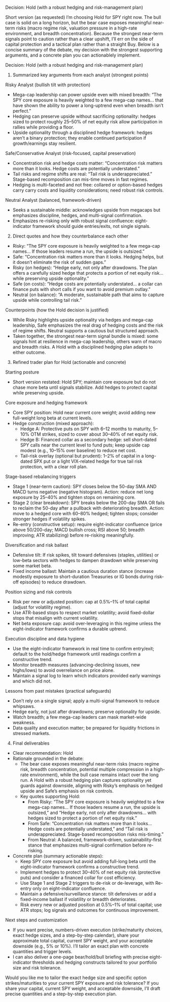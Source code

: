 Decision: Hold (with a robust hedging and risk-management plan)

Short version (as requested)
I’m choosing Hold for SPY right now. The bull case is solid on a long horizon, but the bear case exposes meaningful near-term risks (macro regime risk, valuation pressure in a high-rate environment, and breadth concentration). Because the strongest near-term signals point to caution rather than a clear upshift, I’ll err on the side of capital protection and a tactical plan rather than a straight Buy. Below is a concise summary of the debate, my decision with the strongest supporting arguments, and a concrete plan you can actionablely implement.

Decision: Hold (with a robust hedging and risk-management plan)

1) Summarized key arguments from each analyst (strongest points)

Risky Analyst (bullish tilt with protection)
- Mega-cap leadership can power upside even with mixed breadth: “The SPY core exposure is heavily weighted to a few mega-cap names... that have shown the ability to power a long-uptrend even when breadth isn’t perfect.”
- Hedging can preserve upside without sacrificing optionality: hedges sized to protect roughly 25–50% of net equity risk allow participation in rallies while providing a floor.
- Upside optionality through a disciplined hedge framework: hedges aren’t a binary protection; they enable continued participation if growth/earnings stay resilient.

Safe/Conservative Analyst (risk-focused, capital preservation)
- Concentration risk and hedge costs matter: “Concentration risk matters more than it looks. Hedge costs are potentially understated.”
- Tail risks and regime shifts are real: “Tail risk is underappreciated.” Stage-based recomposition can mis-time moves in fast regimes.
- Hedging is multi-faceted and not free: collared or option-based hedges carry carry costs and liquidity considerations; need robust risk controls.

Neutral Analyst (balanced, framework-driven)
- Seeks a sustainable middle: acknowledges upside from megacaps but emphasizes discipline, hedges, and multi-signal confirmation.
- Emphasizes re-risking only with robust signal confluence: eight-indicator framework should guide entries/exits, not single signals.

2) Direct quotes and how they counterbalance each other
- Risky: “The SPY core exposure is heavily weighted to a few mega-cap names... If those leaders resume a run, the upside is outsized.”
- Safe: “Concentration risk matters more than it looks. Hedging helps, but it doesn’t eliminate the risk of sudden gaps.” 
- Risky (on hedges): “Hedge early, not only after drawdowns. The plan offers a carefully sized hedge that protects a portion of net equity risk... while preserving upside optionality.”
- Safe (on costs): “Hedge costs are potentially understated... a collar can finance puts with short calls if you want to avoid premium outlay.”
- Neutral (on balance): “A moderate, sustainable path that aims to capture upside while controlling tail risk.”

Counterpoints (how the Hold decision is justified)
- While Risky highlights upside optionality via hedges and mega-cap leadership, Safe emphasizes the real drag of hedging costs and the risk of regime shifts. Neutral supports a cautious but structured approach.
- Taken together, the strongest near-term signal bundle is mixed: some signals hint at resilience in mega-cap leadership, others warn of macro and breadth risks. A Hold with a disciplined hedging plan adapts to either outcome.

3) Refined trader plan for Hold (actionable and concrete)

Starting posture
- Short version restated: Hold SPY; maintain core exposure but do not chase more beta until signals stabilize. Add hedges to protect capital while preserving upside.

Core exposure and hedging framework
- Core SPY position: Hold near current core weight; avoid adding new full-weight long beta at current levels.
- Hedge construction (mixed approach):
  - Hedge A: Protective puts on SPY with 6–12 months to maturity, 5–10% OTM strikes, sized to cover about 30–40% of net equity risk.
  - Hedge B: Financed collar as a secondary hedge: sell short-dated SPY calls near the current level to fund puts; keep upside cap modest (e.g., 10–15% over baseline) to reduce net cost.
  - Tail-risk overlay (optional but prudent): 1–2% of capital in a long-dated SPX put or a light VIX-related hedge for true tail risk protection, with a clear roll plan.

Stage-based rebalancing triggers
- Stage 1 (near-term caution): SPY closes below the 50-day SMA AND MACD turns negative (negative histogram). Action: reduce net long exposure by 25–40% and tighten stops on remaining core.
- Stage 2 (clear breakdown): SPY breaks below the 200-day SMA OR fails to reclaim the 50-day after a pullback with deteriorating breadth. Action: move to a hedged core with 60–80% hedged; tighten stops; consider stronger hedges if volatility spikes.
- Re-entry (constructive setup): require eight-indicator confluence (price above 50/200-day; MACD bullish cross; RSI above 50; breadth improving; ATR stabilizing) before re-risking meaningfully.

Diversification and risk ballast
- Defensive tilt: If risk spikes, tilt toward defensives (staples, utilities) or low-beta sectors with hedges to dampen drawdown while preserving some market beta.
- Fixed income ballast: Maintain a cautious duration stance (increase modestly exposure to short-duration Treasuries or IG bonds during risk-off episodes) to reduce drawdown.

Position sizing and risk controls
- Risk per new or adjusted position: cap at 0.5%–1% of total capital (adjust for volatility regime).
- Use ATR-based stops to respect market volatility; avoid fixed-dollar stops that misalign with current volatility.
- Net beta exposure cap: avoid over-leveraging in this regime unless the eight-indicator framework confirms a durable uptrend.

Execution discipline and data hygiene
- Use the eight-indicator framework in real time to confirm entry/exit; default to the hold/hedge framework until readings confirm a constructive trend.
- Monitor breadth measures (advancing-declining issues, new highs/lows) to avoid overreliance on price alone.
- Maintain a signal log to learn which indicators provided early warnings and which did not.

Lessons from past mistakes (practical safeguards)
- Don’t rely on a single signal; apply a multi-signal framework to reduce whipsaws.
- Hedge early, not just after drawdowns; preserve optionality for upside.
- Watch breadth; a few mega-cap leaders can mask market-wide weakness.
- Data quality and execution matter; be prepared for liquidity frictions in stressed markets.

4) Final deliverables

- Clear recommendation: Hold
- Rationale grounded in the debate:
  - The bear case exposes meaningful near-term risks (macro regime risk, breadth concentration, potential multiple compression in a high-rate environment), while the bull case remains intact over the long run. A Hold with a robust hedging plan captures optionality yet guards against downside, aligning with Risky’s emphasis on hedged upside and Safe’s emphasis on risk controls.
  - Key quotes supporting Hold: 
    - From Risky: “The SPY core exposure is heavily weighted to a few mega-cap names... If those leaders resume a run, the upside is outsized,” and “Hedge early, not only after drawdowns... with hedges sized to protect a portion of net equity risk.”
    - From Safe: “Concentration risk matters more than it looks... Hedge costs are potentially understated,” and “Tail risk is underappreciated. Stage-based recomposition risks mis-timing.”
    - From Neutral: A balanced, framework-driven, sustainability-first stance that emphasizes multi-signal confirmation before re-risking.
- Concrete plan (summary actionable steps):
  - Keep SPY core exposure but avoid adding full-long beta until the eight-indicator framework confirms a constructive trend.
  - Implement hedges to protect 30–40% of net equity risk (protective puts) and consider a financed collar for cost efficiency.
  - Use Stage 1 and Stage 2 triggers to de-risk or de-leverage, with Re-entry only on eight-indicator confluence.
  - Maintain a defensive/surveillance stance: tilt defensives or add a fixed-income ballast if volatility or breadth deteriorates.
  - Risk every new or adjusted position at 0.5%–1% of total capital; use ATR stops; log signals and outcomes for continuous improvement.

Next steps and customization
- If you want precise, numbers-driven execution (strike/maturity choices, exact hedge sizes, and a step-by-step calendar), share your approximate total capital, current SPY weight, and your acceptable downside (e.g., 5% or 10%). I’ll tailor an exact plan with concrete quantities and trigger levels.
- I can also deliver a one-page bear/hold/bull briefing with precise eight-indicator thresholds and hedging constructs tailored to your portfolio size and risk tolerance.

Would you like me to tailor the exact hedge size and specific option strikes/maturities to your current SPY exposure and risk tolerance? If you share your capital, current SPY weight, and acceptable downside, I’ll draft precise quantities and a step-by-step execution plan.